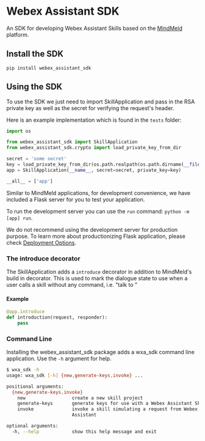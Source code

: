 # Webex Assistant SDK

An SDK for developing Webex Assistant Skills based on the [MindMeld](www.mindmeld.com) platform.

## Install the SDK

`pip install webex_assistant_sdk`

## Using the SDK

To use the SDK we just need to import SkillApplication and pass in the RSA private key as well as the secret for verifying the request's header.

Here is an example implementation which is found in the `tests` folder:

```python
import os

from webex_assistant_sdk import SkillApplication
from webex_assistant_sdk.crypto import load_private_key_from_dir

secret = 'some secret'
key = load_private_key_from_dir(os.path.realpath(os.path.dirname(__file__)), password=None)
app = SkillApplication(__name__, secret=secret, private_key=key)

__all__ = ['app']
```

Similar to MindMeld applications, for development convenience, we have included a Flask server for you to test your application.

To run the development server you can use the `run` command: `python -m [app] run`.

We do not recommend using the development server for production purpose. To learn more about productionizing Flask application, please check [Deployment Options](https://flask.palletsprojects.com/en/1.1.x/deploying/).

### The introduce decorator

The SkillApplication adds a `introduce` decorator in addition to MindMeld's build in decorator. This is used to mark the dialogue state to use when a user calls a skill without any command, i.e. "talk to <skill-name>"

#### Example

```python
@app.introduce
def introduction(request, responder):
    pass
```

### Command Line

Installing the webex_assistant_sdk package adds a wxa_sdk command line application. Use the `-h` argument for help.

```bash
$ wxa_sdk -h
usage: wxa_sdk [-h] {new,generate-keys,invoke} ...

positional arguments:
  {new,generate-keys,invoke}
    new                 create a new skill project
    generate-keys       generate keys for use with a Webex Assistant Skill
    invoke              invoke a skill simulating a request from Webex
                        Assistant

optional arguments:
  -h, --help            show this help message and exit
```
